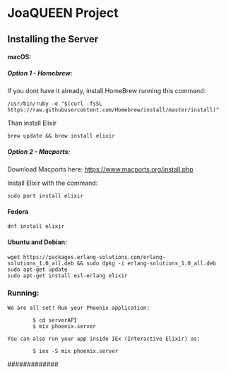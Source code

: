 # JoaQUEEN Project

## Installing the Server

#### macOS: 	
##### Option 1 - Homebrew:

If you dont have it already, install HomeBrew running this command:

	/usr/bin/ruby -e "$(curl -fsSL https://raw.githubusercontent.com/Homebrew/install/master/install)"

Than install Elixir

	brew update && brew install elixir

##### Option 2 - Macports:
Download Macports here: https://www.macports.org/install.php

Install Elixir with the command:

	sudo port install elixir


#### Fedora
	dnf install elixir

#### Ubuntu and Debian:
	wget https://packages.erlang-solutions.com/erlang-solutions_1.0_all.deb && sudo dpkg -i erlang-solutions_1.0_all.deb
	sudo apt-get update
	sudo apt-get install esl-erlang elixir

### Running:
	We are all set! Run your Phoenix application:

    		$ cd serverAPI
    		$ mix phoenix.server

	You can also run your app inside IEx (Interactive Elixir) as:

    		$ iex -S mix phoenix.server



#############
